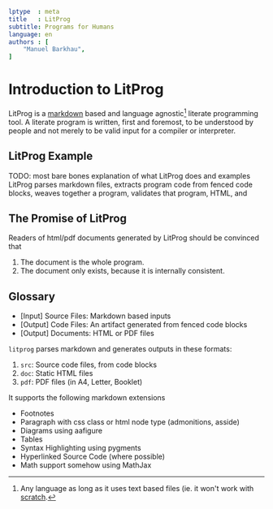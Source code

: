 ```yaml
lptype  : meta
title   : LitProg
subtitle: Programs for Humans
language: en
authors : [
    "Manuel Barkhau",
]
```

# Introduction to LitProg

LitProg is a [markdown][ref_wiki_markdown] based and language agnostic[^languages_caveat] literate programming tool. A literate program is written, first and foremost, to be understood by people and not merely to be valid input for a compiler or interpreter.


## LitProg Example

TODO: most bare bones explanation of what LitProg does and examples
LitProg parses markdown files, extracts program code from fenced code blocks, weaves together a program, validates that program,   HTML,  and 

## The Promise of LitProg

Readers of html/pdf documents generated by LitProg should be convinced that

 1. The document is the whole program.
 2. The document only exists, because it is internally consistent.
 

## Glossary

- [Input] Source Files: Markdown based inputs
- [Output] Code Files: An artifact generated from fenced code blocks
- [Output] Documents: HTML or PDF files



`litprog` parses markdown and generates outputs in these
formats:

 1. `src`: Source code files, from code blocks
 2. `doc`: Static HTML files
 3. `pdf`: PDF files (in A4, Letter, Booklet)

It supports the following markdown extensions

 - Footnotes
 - Paragraph with css class or html node type (admonitions, asside)
 - Diagrams using aafigure
 - Tables
 - Syntax Highlighting using pygments
 - Hyperlinked Source Code (where possible)
 - Math support somehow using MathJax


[ref_wiki_markdown]: https://en.wikipedia.org/wiki/Markdown

[^languages_caveat]: Any language as long as it uses text based files (ie. it won't work with [scratch](https://scratch.mit.edu/).
